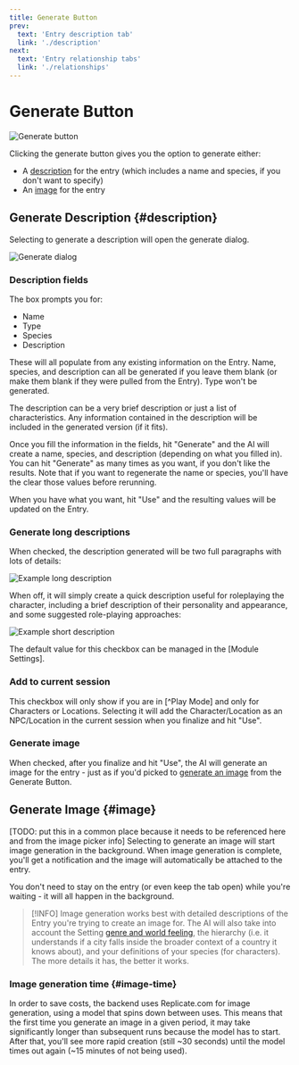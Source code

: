 ```yaml
---
title: Generate Button
prev: 
  text: 'Entry description tab'
  link: './description'
next: 
  text: 'Entry relationship tabs'
  link: './relationships'
---
```

# Generate Button

![Generate button](/assets/images/generate-button.webp)

Clicking the generate button gives you the option to generate either: 
- A [description](#description) for the entry (which includes a name and species, if you don't want to specify)
- An [image](#image) for the entry

## Generate Description {#description}
Selecting to generate a description will open the generate dialog.

![Generate dialog](/assets/images/generate-dialog.webp)

### Description fields
The box prompts you for:
* Name
* Type
* Species
* Description

These will all populate from any existing information on the Entry.  Name, species, and description can all be generated if you leave them blank (or make them blank if they were pulled from the Entry).  Type won't be generated.

The description can be a very brief description or just a list of characteristics.  Any information contained in the description will be included in the generated version (if it fits).

Once you fill the information in the fields, hit "Generate" and the AI will create a name, species, and description (depending on what you filled in).  You can hit "Generate" as many times as you want, if you don't like the results.  Note that if you want to regenerate the name or species, you'll have the clear those values before rerunning.

When you have what you want, hit "Use" and the resulting values will be updated on the Entry.

### Generate long descriptions
When checked, the description generated will be two full paragraphs with lots of details:

![Example long description](/assets/images/generate-long-description.webp)

When off, it will simply create a quick description useful for roleplaying the character, including a brief description of their personality and appearance, and some suggested role-playing approaches:

![Example short description](/assets/images/generate-short-description.webp)

The default value for this checkbox can be managed in the [Module Settings].

### Add to current session
This checkbox will only show if you are in [^Play Mode] and only for Characters or Locations.  Selecting it will add the Character/Location as an NPC/Location in the current session when you finalize and hit "Use".

### Generate image
When checked, after you finalize and hit "Use", the AI will generate an image for the entry - just as if you'd picked to [generate an image](#image) from the Generate Button.

## Generate Image {#image}
[TODO: put this in a common place because it needs to be referenced here and from the image picker info]
Selecting to generate an image will start image generation in the background.  When image generation is complete, you'll get a notification and the image will automatically be attached to the entry.

You don't need to stay on the entry (or even keep the tab open) while you're waiting - it will all happen in the background.

> [!INFO]
> Image generation works best with detailed descriptions of the Entry you're trying to create an image for.  The AI will also take into account the Setting [genre and world feeling](/reference/world-building/content/setting), the hierarchy (i.e. it understands if a city falls inside the broader context of a country it knows about), and your definitions of your species (for characters).  The more details it has, the better it works.

### Image generation time {#image-time}

In order to save costs, the backend uses Replicate.com for image generation, using a model that spins down between uses.  This means that the first time you generate an image in a given period, it may take significantly longer than subsequent runs because the model has to start.  After that, you'll see more rapid creation (still ~30 seconds) until the model times out again (~15 minutes of not being used).